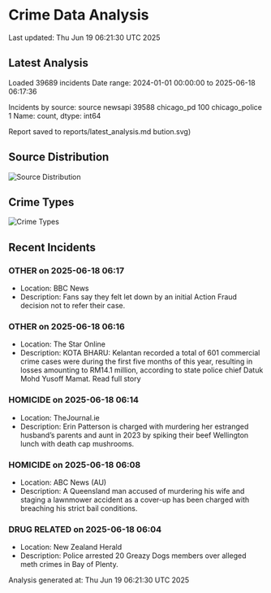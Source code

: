 # Crime Data Analysis
Last updated: Thu Jun 19 06:21:30 UTC 2025

## Latest Analysis

Loaded 39689 incidents
Date range: 2024-01-01 00:00:00 to 2025-06-18 06:17:36

Incidents by source:
source
newsapi           39588
chicago_pd          100
chicago_police        1
Name: count, dtype: int64

Report saved to reports/latest_analysis.md
bution.svg)

## Source Distribution
![Source Distribution](images/source_distribution.svg)

## Crime Types
![Crime Types](images/crime_types.svg)

## Recent Incidents

### OTHER on 2025-06-18 06:17
- Location: BBC News
- Description: Fans say they felt let down by an initial Action Fraud decision not to refer their case.


### OTHER on 2025-06-18 06:16
- Location: The Star Online
- Description: KOTA BHARU: Kelantan recorded a total of 601 commercial crime cases were during the first five months of this year, resulting in losses amounting to RM14.1 million, according to state police chief Datuk Mohd Yusoff Mamat. Read full story


### HOMICIDE on 2025-06-18 06:14
- Location: TheJournal.ie
- Description: Erin Patterson is charged with murdering her estranged husband’s parents and aunt in 2023 by spiking their beef Wellington lunch with death cap mushrooms.


### HOMICIDE on 2025-06-18 06:08
- Location: ABC News (AU)
- Description: A Queensland man accused of murdering his wife and staging a lawnmower accident as a cover-up has been charged with breaching his strict bail conditions.


### DRUG RELATED on 2025-06-18 06:04
- Location: New Zealand Herald
- Description: Police arrested 20 Greazy Dogs members over alleged meth crimes in Bay of Plenty.

Analysis generated at: Thu Jun 19 06:21:30 UTC 2025
